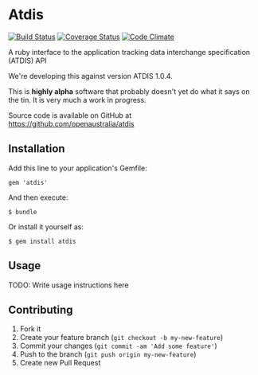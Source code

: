 # Atdis

[![Build Status](https://travis-ci.org/openaustralia/atdis.png?branch=master)](https://travis-ci.org/openaustralia/atdis) [![Coverage Status](https://coveralls.io/repos/openaustralia/atdis/badge.png?branch=master)](https://coveralls.io/r/openaustralia/atdis?branch=master) [![Code Climate](https://codeclimate.com/github/openaustralia/atdis.png)](https://codeclimate.com/github/openaustralia/atdis)

A ruby interface to the application tracking data interchange specification (ATDIS) API

We're developing this against version ATDIS 1.0.4.

This is **highly alpha** software that probably doesn't yet do what it says on the tin. It is very much a work in progress.

Source code is available on GitHub at https://github.com/openaustralia/atdis

## Installation

Add this line to your application's Gemfile:

    gem 'atdis'

And then execute:

    $ bundle

Or install it yourself as:

    $ gem install atdis

## Usage

TODO: Write usage instructions here

## Contributing

1. Fork it
2. Create your feature branch (`git checkout -b my-new-feature`)
3. Commit your changes (`git commit -am 'Add some feature'`)
4. Push to the branch (`git push origin my-new-feature`)
5. Create new Pull Request

